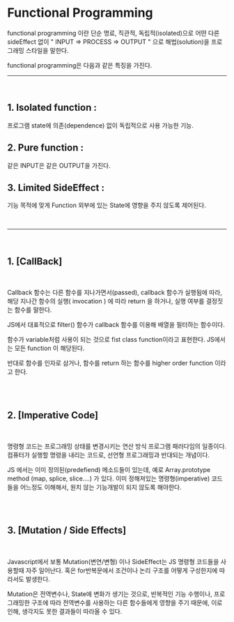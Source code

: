 # Functional Programming

 functional programming 이란 단순 명료, 직관적, 독립적(isolated)으로 어떤 다른 sideEffect 없이 " INPUT => PROCESS => OUTPUT " 으로 해법(solution)을 프로그래밍 스타일을 말한다.

  functional programming은 다음과 같은 특징을 가진다.  
    

<hr>
  <br>

  ## 1. Isolated function :  
  프로그램 state에 의존(dependence) 없이 독립적으로 사용 가능한 기능.

  ## 2. Pure function :  
  같은 INPUT은 같은 OUTPUT을 가진다.

  ## 3. Limited SideEffect :  
  기능 목적에 맞게 Function 외부에 있는 State에 영향을 주지 않도록 제어된다.

  <br>
<hr>

<br>
 
## 1. [CallBack]  
<br>

 Callback 함수는 다른 함수를 지나가면서(passed), callback 함수가 실행됨에 따라, 해당 지나간 함수의 실행( invocation ) 에 따라 return 을 하거나, 실행 여부를 결정짓는 함수를 말한다.

 JS에서 대표적으로 filter() 함수가 callback 함수를 이용해 배열을 필터하는 함수이다.

 함수가 variable처럼 사용이 되는 것으로 fist class function이라고 표현한다. JS에서는 모든 function 이 해당된다.

 반대로 함수를 인자로 삼거나, 함수를 return 하는 함수를 higher order function 이라고 한다.

<br>
<br>


 ## 2. [Imperative Code]
<br>

  명령형 코드는 프로그래밍 상태를 변경시키는 연산 방식 프로그램 패러다임의 일종이다. 컴퓨터가 실행할 명령을 내리는 코드로, 선언형 프로그래밍과 반대되는 개념이다.

  JS 에서는 이미 정의된(predefiend) 메소드들이 있는데, 예로 Array.prototype method (map, splice, slice....) 가 있다. 이미 정해져있는 명령형(imperative) 코드들을 어느정도 이해해서, 원치 않는 기능개발이 되지 않도록 해야한다.

<br>
<br>

  ## 3. [Mutation / Side Effects]
<br>

   Javascript에서 보통 Mutation(변연/변형) 이나 SideEffect는 JS 명령형 코드들을 사용할때 자주 일어난다. 혹은 for반복문에서 조건이나 논리 구조를 어떻게 구성한지에 따라서도 발생한다.

   Mutation은 전역변수나, State에 변화가 생기는 것으로, 반복적인 기능 수행이나, 프로그래밍한 구조에 따라 전역변수를 사용하는 다른 함수들에게 영향을 주기 때문에, 이로 인해, 생각지도 못한 결과들이 따라올 수 있다.



